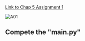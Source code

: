 
[Link to Chap 5 Assignment 1](https://docs.google.com/presentation/d/1r3h2R9JwK9HK_U2Ia-zncL0BSjHV6Giu6ugNJ6yZpgc/edit#slide=id.g1219ddca117_0_6)

![A01](https://nimbus-screenshots.s3.amazonaws.com/s/9528d8bafeb76b1a69607213a629242c.png)

## Compete the "main.py"


